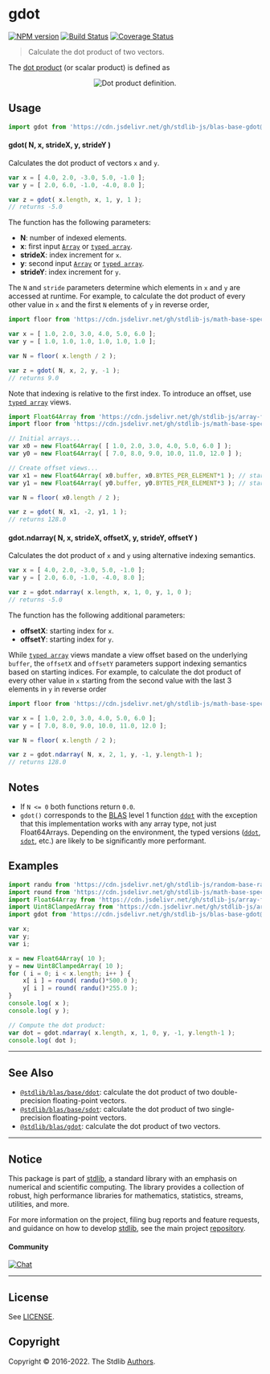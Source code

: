 <!--

@license Apache-2.0

Copyright (c) 2020 The Stdlib Authors.

Licensed under the Apache License, Version 2.0 (the "License");
you may not use this file except in compliance with the License.
You may obtain a copy of the License at

   http://www.apache.org/licenses/LICENSE-2.0

Unless required by applicable law or agreed to in writing, software
distributed under the License is distributed on an "AS IS" BASIS,
WITHOUT WARRANTIES OR CONDITIONS OF ANY KIND, either express or implied.
See the License for the specific language governing permissions and
limitations under the License.

-->

# gdot

[![NPM version][npm-image]][npm-url] [![Build Status][test-image]][test-url] [![Coverage Status][coverage-image]][coverage-url] <!-- [![dependencies][dependencies-image]][dependencies-url] -->

> Calculate the dot product of two vectors.

<section class="intro">

The [dot product][dot-product] (or scalar product) is defined as

<!-- <equation class="equation" label="eq:dot_product" align="center" raw="\mathbf{x}\cdot\mathbf{y} = \sum_{i=0}^{N-1} x_i y_i = x_0 y_0 + x_1 y_1 + \ldots + x_{N-1} y_{N-1}" alt="Dot product definition."> -->

<div class="equation" align="center" data-raw-text="\mathbf{x}\cdot\mathbf{y} = \sum_{i=0}^{N-1} x_i y_i = x_0 y_0 + x_1 y_1 + \ldots + x_{N-1} y_{N-1}" data-equation="eq:dot_product">
    <img src="https://cdn.jsdelivr.net/gh/stdlib-js/stdlib@6cf4829ce9c06ba9fa207a2ea3b395266f86a259/lib/node_modules/@stdlib/blas/base/gdot/docs/img/equation_dot_product.svg" alt="Dot product definition.">
    <br>
</div>

<!-- </equation> -->

</section>

<!-- /.intro -->



<section class="usage">

## Usage

```javascript
import gdot from 'https://cdn.jsdelivr.net/gh/stdlib-js/blas-base-gdot@deno/mod.js';
```

#### gdot( N, x, strideX, y, strideY )

Calculates the dot product of vectors `x` and `y`.

```javascript
var x = [ 4.0, 2.0, -3.0, 5.0, -1.0 ];
var y = [ 2.0, 6.0, -1.0, -4.0, 8.0 ];

var z = gdot( x.length, x, 1, y, 1 );
// returns -5.0
```

The function has the following parameters:

-   **N**: number of indexed elements.
-   **x**: first input [`Array`][mdn-array] or [`typed array`][mdn-typed-array].
-   **strideX**: index increment for `x`.
-   **y**: second input [`Array`][mdn-array] or [`typed array`][mdn-typed-array].
-   **strideY**: index increment for `y`.

The `N` and `stride` parameters determine which elements in `x` and `y` are accessed at runtime. For example, to calculate the dot product of every other value in `x` and the first `N` elements of `y` in reverse order,

```javascript
import floor from 'https://cdn.jsdelivr.net/gh/stdlib-js/math-base-special-floor@deno/mod.js';

var x = [ 1.0, 2.0, 3.0, 4.0, 5.0, 6.0 ];
var y = [ 1.0, 1.0, 1.0, 1.0, 1.0, 1.0 ];

var N = floor( x.length / 2 );

var z = gdot( N, x, 2, y, -1 );
// returns 9.0
```

Note that indexing is relative to the first index. To introduce an offset, use [`typed array`][mdn-typed-array] views.

<!-- eslint-disable stdlib/capitalized-comments -->

```javascript
import Float64Array from 'https://cdn.jsdelivr.net/gh/stdlib-js/array-float64@deno/mod.js';
import floor from 'https://cdn.jsdelivr.net/gh/stdlib-js/math-base-special-floor@deno/mod.js';

// Initial arrays...
var x0 = new Float64Array( [ 1.0, 2.0, 3.0, 4.0, 5.0, 6.0 ] );
var y0 = new Float64Array( [ 7.0, 8.0, 9.0, 10.0, 11.0, 12.0 ] );

// Create offset views...
var x1 = new Float64Array( x0.buffer, x0.BYTES_PER_ELEMENT*1 ); // start at 2nd element
var y1 = new Float64Array( y0.buffer, y0.BYTES_PER_ELEMENT*3 ); // start at 4th element

var N = floor( x0.length / 2 );

var z = gdot( N, x1, -2, y1, 1 );
// returns 128.0
```

#### gdot.ndarray( N, x, strideX, offsetX, y, strideY, offsetY )

Calculates the dot product of `x` and `y` using alternative indexing semantics.

```javascript
var x = [ 4.0, 2.0, -3.0, 5.0, -1.0 ];
var y = [ 2.0, 6.0, -1.0, -4.0, 8.0 ];

var z = gdot.ndarray( x.length, x, 1, 0, y, 1, 0 );
// returns -5.0
```

The function has the following additional parameters:

-   **offsetX**: starting index for `x`.
-   **offsetY**: starting index for `y`.

While [`typed array`][mdn-typed-array] views mandate a view offset based on the underlying `buffer`, the `offsetX` and `offsetY` parameters support indexing semantics based on starting indices. For example, to calculate the dot product of every other value in `x` starting from the second value with the last 3 elements in `y` in reverse order

```javascript
import floor from 'https://cdn.jsdelivr.net/gh/stdlib-js/math-base-special-floor@deno/mod.js';

var x = [ 1.0, 2.0, 3.0, 4.0, 5.0, 6.0 ];
var y = [ 7.0, 8.0, 9.0, 10.0, 11.0, 12.0 ];

var N = floor( x.length / 2 );

var z = gdot.ndarray( N, x, 2, 1, y, -1, y.length-1 );
// returns 128.0
```

</section>

<!-- /.usage -->

<section class="notes">

## Notes

-   If `N <= 0` both functions return `0.0`.
-   `gdot()` corresponds to the [BLAS][blas] level 1 function [`ddot`][ddot] with the exception that this implementation works with any array type, not just Float64Arrays. Depending on the environment, the typed versions ([`ddot`][@stdlib/blas/base/ddot], [`sdot`][@stdlib/blas/base/sdot], etc.) are likely to be significantly more performant.

</section>

<!-- /.notes -->

<section class="examples">

## Examples

<!-- eslint no-undef: "error" -->

```javascript
import randu from 'https://cdn.jsdelivr.net/gh/stdlib-js/random-base-randu@deno/mod.js';
import round from 'https://cdn.jsdelivr.net/gh/stdlib-js/math-base-special-round@deno/mod.js';
import Float64Array from 'https://cdn.jsdelivr.net/gh/stdlib-js/array-float64@deno/mod.js';
import Uint8ClampedArray from 'https://cdn.jsdelivr.net/gh/stdlib-js/array-uint8c@deno/mod.js';
import gdot from 'https://cdn.jsdelivr.net/gh/stdlib-js/blas-base-gdot@deno/mod.js';

var x;
var y;
var i;

x = new Float64Array( 10 );
y = new Uint8ClampedArray( 10 );
for ( i = 0; i < x.length; i++ ) {
    x[ i ] = round( randu()*500.0 );
    y[ i ] = round( randu()*255.0 );
}
console.log( x );
console.log( y );

// Compute the dot product:
var dot = gdot.ndarray( x.length, x, 1, 0, y, -1, y.length-1 );
console.log( dot );
```

</section>

<!-- /.examples -->

<!-- Section for related `stdlib` packages. Do not manually edit this section, as it is automatically populated. -->

<section class="related">

* * *

## See Also

-   <span class="package-name">[`@stdlib/blas/base/ddot`][@stdlib/blas/base/ddot]</span><span class="delimiter">: </span><span class="description">calculate the dot product of two double-precision floating-point vectors.</span>
-   <span class="package-name">[`@stdlib/blas/base/sdot`][@stdlib/blas/base/sdot]</span><span class="delimiter">: </span><span class="description">calculate the dot product of two single-precision floating-point vectors.</span>
-   <span class="package-name">[`@stdlib/blas/gdot`][@stdlib/blas/gdot]</span><span class="delimiter">: </span><span class="description">calculate the dot product of two vectors.</span>

</section>

<!-- /.related -->

<!-- Section for all links. Make sure to keep an empty line after the `section` element and another before the `/section` close. -->


<section class="main-repo" >

* * *

## Notice

This package is part of [stdlib][stdlib], a standard library with an emphasis on numerical and scientific computing. The library provides a collection of robust, high performance libraries for mathematics, statistics, streams, utilities, and more.

For more information on the project, filing bug reports and feature requests, and guidance on how to develop [stdlib][stdlib], see the main project [repository][stdlib].

#### Community

[![Chat][chat-image]][chat-url]

---

## License

See [LICENSE][stdlib-license].


## Copyright

Copyright &copy; 2016-2022. The Stdlib [Authors][stdlib-authors].

</section>

<!-- /.stdlib -->

<!-- Section for all links. Make sure to keep an empty line after the `section` element and another before the `/section` close. -->

<section class="links">

[npm-image]: http://img.shields.io/npm/v/@stdlib/blas-base-gdot.svg
[npm-url]: https://npmjs.org/package/@stdlib/blas-base-gdot

[test-image]: https://github.com/stdlib-js/blas-base-gdot/actions/workflows/test.yml/badge.svg?branch=main
[test-url]: https://github.com/stdlib-js/blas-base-gdot/actions/workflows/test.yml?query=branch:main

[coverage-image]: https://img.shields.io/codecov/c/github/stdlib-js/blas-base-gdot/main.svg
[coverage-url]: https://codecov.io/github/stdlib-js/blas-base-gdot?branch=main

<!--

[dependencies-image]: https://img.shields.io/david/stdlib-js/blas-base-gdot.svg
[dependencies-url]: https://david-dm.org/stdlib-js/blas-base-gdot/main

-->

[chat-image]: https://img.shields.io/gitter/room/stdlib-js/stdlib.svg
[chat-url]: https://gitter.im/stdlib-js/stdlib/

[stdlib]: https://github.com/stdlib-js/stdlib

[stdlib-authors]: https://github.com/stdlib-js/stdlib/graphs/contributors

[umd]: https://github.com/umdjs/umd
[es-module]: https://developer.mozilla.org/en-US/docs/Web/JavaScript/Guide/Modules

[deno-url]: https://github.com/stdlib-js/blas-base-gdot/tree/deno
[umd-url]: https://github.com/stdlib-js/blas-base-gdot/tree/umd
[esm-url]: https://github.com/stdlib-js/blas-base-gdot/tree/esm

[stdlib-license]: https://raw.githubusercontent.com/stdlib-js/blas-base-gdot/main/LICENSE

[dot-product]: https://en.wikipedia.org/wiki/Dot_product

[blas]: http://www.netlib.org/blas

[ddot]: http://www.netlib.org/lapack/explore-html/de/da4/group__double__blas__level1.html

[mdn-array]: https://developer.mozilla.org/en-US/docs/Web/JavaScript/Reference/Global_Objects/Array

[mdn-typed-array]: https://developer.mozilla.org/en-US/docs/Web/JavaScript/Reference/Global_Objects/TypedArray

<!-- <related-links> -->

[@stdlib/blas/base/ddot]: https://github.com/stdlib-js/blas-base-ddot/tree/deno

[@stdlib/blas/base/sdot]: https://github.com/stdlib-js/blas-base-sdot/tree/deno

[@stdlib/blas/gdot]: https://github.com/stdlib-js/blas-gdot/tree/deno

<!-- </related-links> -->

</section>

<!-- /.links -->
